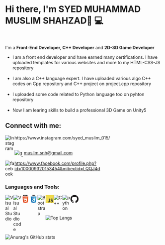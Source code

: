 
<h1> Hi there, I'm SYED MUHAMMAD MUSLIM SHAHZAD👋 💻</h1>
<img src="https://komarev.com/ghpvc/?username=Syed-Muslim-19&style=flat-square&color=blue" alt=""/>

<p>I'm a <b>Front-End Developer, C++ Developer</b> and <b>2D-3D Game Developer</b></p>
<ul>
  <li>I am a front end developer and have earned many certifications. I have uploaded templates for various websites and more to my HTML-CSS-JS repository</li>
  <br>
  <li>I am also a C++ language expert. I have uploaded various algo C++ codes on Cpp repository and C++ project on project.cpp repository</li>
  <br>
  <li>I uploaded some code related to Python language too on pyhton repository</li>
  <br>
  <li>Now I am learing skills to build a professional 3D Game on Unity5</li>
</ul>
 <h2>Connect with me:</h2>
<img align="left" alt="Instagram" width="30px" src="https://raw.githubusercontent.com/n3wt0n/n3wt0n/master/assets/instagram.png"/>https://www.instagram.com/syed_muslim_015/
<br>
<br>

<img align="left" alt="gmail" width="30px" height="22px" src="https://e7.pngegg.com/pngimages/358/32/png-clipart-inbox-by-gmail-computer-icons-ios-email-gmail-angle-rectangle.png"/><a href="muslim.snh@gmail.com">muslim.snh@gmail.com</a>
<br />
<br />
<img align="left" alt="facebook" width="30px" src="https://e7.pngegg.com/pngimages/175/452/png-clipart-facebook-logo-facebook-icon-logo-facebook-icon-blue-text.png"/>https://www.facebook.com/profile.php?id=100009320153454&mibextid=LQQJ4d
<br />
<br />
### Languages and Tools:

<img align="left" alt="Visual Studio" width="26px" src="https://visualstudio.microsoft.com/wp-content/uploads/2019/06/BrandVisualStudioWin2019-3.svg" />
<img align="left" alt="Visual Studio code" width="26px" src="https://e7.pngegg.com/pngimages/100/690/png-clipart-visual-studio-code-microsoft-visual-studio-source-code-text-editor-microsoft-blue-angle.png" />
<img align="left" alt="HTML5" width="26px" src="https://raw.githubusercontent.com/github/explore/80688e429a7d4ef2fca1e82350fe8e3517d3494d/topics/html/html.png" />
<img align="left" alt="CSS3" width="26px" src="https://raw.githubusercontent.com/github/explore/80688e429a7d4ef2fca1e82350fe8e3517d3494d/topics/css/css.png" />
<img align="left" alt="Bootstrap" width="26px" src="https://e7.pngegg.com/pngimages/263/831/png-clipart-bootstrap-logo-computer-software-web-application-portable-document-format-b-purple-template.png" />
<img align="left" alt="JavaScript" width="26px" src="https://raw.githubusercontent.com/github/explore/80688e429a7d4ef2fca1e82350fe8e3517d3494d/topics/javascript/javascript.png" />
<img align="left" alt="C++" width="28px" src="https://e7.pngegg.com/pngimages/889/976/png-clipart-the-c-programming-language-computer-programming-programming-miscellaneous-blue.png" />
<img align="left" alt="python" width="26px" src="https://e7.pngegg.com/pngimages/140/948/png-clipart-blue-and-yellow-logo-python-logo-programmer-fierce-python-s-cdr-angle.png" />
<img align="left" alt="GitHub" width="26px" src="https://raw.githubusercontent.com/github/explore/78df643247d429f6cc873026c0622819ad797942/topics/github/github.png" />
<br />
<br />
<br />


![Top Langs](https://github-readme-stats.vercel.app/api/top-langs/?username=Syed-Muslim-19&langs_count=8)

<br />

![Anurag's GitHub stats](https://github-readme-stats.vercel.app/api?username=Syed-Muslim-19&theme=defualt_icons=true)
